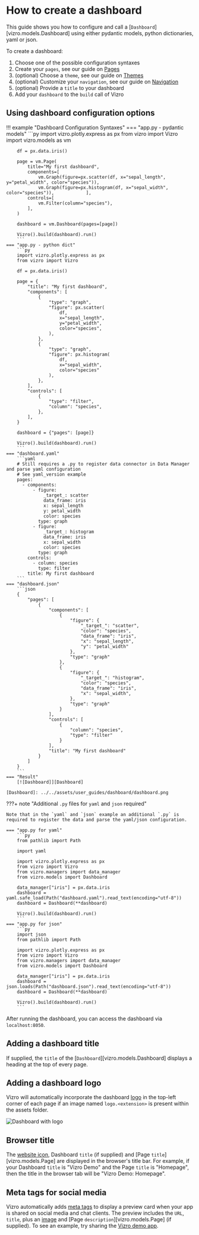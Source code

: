 # How to create a dashboard
This guide shows you how to configure and call a [`Dashboard`][vizro.models.Dashboard] using either
pydantic models, python dictionaries, yaml or json.

To create a dashboard:

1. Choose one of the possible configuration syntaxes
2. Create your `pages`, see our guide on [Pages](pages.md)
3. (optional) Choose a `theme`, see our guide on [Themes](themes.md)
4. (optional) Customize your `navigation`, see our guide on [Navigation](navigation.md)
5. (optional) Provide a `title` to your dashboard
6. Add your `dashboard` to the `build` call of Vizro


## Using dashboard configuration options

!!! example "Dashboard Configuration Syntaxes"
    === "app.py - pydantic models"
        ```py
        import vizro.plotly.express as px
        from vizro import Vizro
        import vizro.models as vm

        df = px.data.iris()

        page = vm.Page(
            title="My first dashboard",
            components=[
                vm.Graph(figure=px.scatter(df, x="sepal_length", y="petal_width", color="species")),
                vm.Graph(figure=px.histogram(df, x="sepal_width", color="species")),            ],
            controls=[
                vm.Filter(column="species"),
            ],
        )

        dashboard = vm.Dashboard(pages=[page])

        Vizro().build(dashboard).run()
        ```
    === "app.py - python dict"
        ```py
        import vizro.plotly.express as px
        from vizro import Vizro

        df = px.data.iris()

        page = {
            "title": "My first dashboard",
            "components": [
                {
                    "type": "graph",
                    "figure": px.scatter(
                        df,
                        x="sepal_length",
                        y="petal_width",
                        color="species",
                    ),
                },
                {
                    "type": "graph",
                    "figure": px.histogram(
                        df,
                        x="sepal_width",
                        color="species"
                    ),
                },
            ],
            "controls": [
                {
                    "type": "filter",
                    "column": "species",
                },
            ],
        }

        dashboard = {"pages": [page]}

        Vizro().build(dashboard).run()
        ```
    === "dashboard.yaml"
        ```yaml
        # Still requires a .py to register data connector in Data Manager and parse yaml configuration
        # See yaml_version example
        pages:
          - components:
              - figure:
                  _target_: scatter
                  data_frame: iris
                  x: sepal_length
                  y: petal_width
                  color: species
                type: graph
              - figure:
                  _target_: histogram
                  data_frame: iris
                  x: sepal_width
                  color: species
                type: graph
            controls:
              - column: species
                type: filter
            title: My first dashboard
        ```
    === "dashboard.json"
        ```json
        {
            "pages": [
                {
                    "components": [
                        {
                            "figure": {
                                "_target_": "scatter",
                                "color": "species",
                                "data_frame": "iris",
                                "x": "sepal_length",
                                "y": "petal_width"
                            },
                            "type": "graph"
                        },
                        {
                            "figure": {
                                "_target_": "histogram",
                                "color": "species",
                                "data_frame": "iris",
                                "x": "sepal_width",
                            },
                            "type": "graph"
                        }
                    ],
                    "controls": [
                        {
                            "column": "species",
                            "type": "filter"
                        }
                    ],
                    "title": "My first dashboard"
                }
            ]
        }
        ```
    === "Result"
        [![Dashboard]][Dashboard]

    [Dashboard]: ../../assets/user_guides/dashboard/dashboard.png

???+ note "Additional `.py` files for `yaml` and `json` required"

    Note that in the `yaml` and `json` example an additional `.py` is required to register the data and parse the yaml/json configuration.

    === "app.py for yaml"
        ```py
        from pathlib import Path

        import yaml

        import vizro.plotly.express as px
        from vizro import Vizro
        from vizro.managers import data_manager
        from vizro.models import Dashboard

        data_manager["iris"] = px.data.iris
        dashboard = yaml.safe_load(Path("dashboard.yaml").read_text(encoding="utf-8"))
        dashboard = Dashboard(**dashboard)

        Vizro().build(dashboard).run()
        ```
    === "app.py for json"
        ```py
        import json
        from pathlib import Path

        import vizro.plotly.express as px
        from vizro import Vizro
        from vizro.managers import data_manager
        from vizro.models import Dashboard

        data_manager["iris"] = px.data.iris
        dashboard = json.loads(Path("dashboard.json").read_text(encoding="utf-8"))
        dashboard = Dashboard(**dashboard)

        Vizro().build(dashboard).run()
        ```

After running the dashboard, you can access the dashboard via `localhost:8050`.

## Adding a dashboard title

If supplied, the `title` of the [`Dashboard`][vizro.models.Dashboard] displays a heading at the top of every page.


## Adding a dashboard logo

Vizro will automatically incorporate the dashboard [logo](assets.md/#logo-image) in the top-left corner of each page if an image named `logo.<extension>` is present within the assets folder.

![Dashboard with logo](../../assets/user_guides/dashboard/dashboard_with_logo.png)

## Browser title

The [website icon](assets.md/#changing-the-favicon), Dashboard `title` (if supplied) and [Page `title`][vizro.models.Page] are displayed in the browser's
title bar.  For example, if your Dashboard `title` is "Vizro Demo" and the Page `title` is "Homepage", then the title in the browser tab will be "Vizro Demo: Homepage".

## Meta tags for social media

Vizro automatically adds [meta tags](https://metatags.io/) to display a preview card when your app is shared on social media and chat
clients.  The preview includes the `URL`, `title`, plus an [image](assets.md/#meta-tags-image) and
[Page `description`][vizro.models.Page] (if supplied).  To see an example, try sharing the [Vizro demo app](https://vizro.mckinsey.com/).
